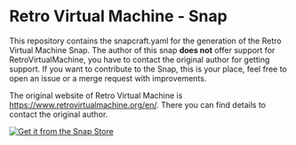 # Retro Virtual Machine - Snap

This repository contains the snapcraft.yaml for the generation of the Retro Virtual Machine Snap. The author of this snap **does not** offer support for RetroVirtualMachine, you have to contact the original author for getting support. If you want to contribute to the Snap, this is your place, feel free to open an issue or a merge request with improvements.

The original website of Retro Virtual Machine is https://www.retrovirtualmachine.org/en/. There you can find details to contact the original author.

[![Get it from the Snap Store](https://snapcraft.io/static/images/badges/en/snap-store-black.svg)](https://snapcraft.io/mmartinortiz-retro-virtual-machine)
